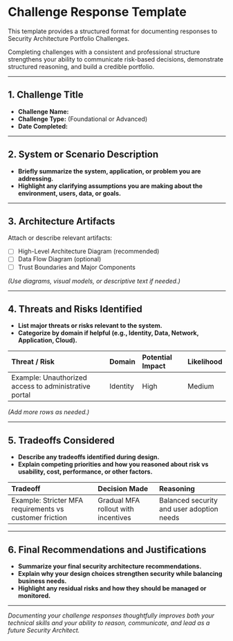 # Challenge Response Template

This template provides a structured format for documenting responses to Security Architecture Portfolio Challenges.

Completing challenges with a consistent and professional structure strengthens your ability to communicate risk-based decisions, demonstrate structured reasoning, and build a credible portfolio.

---

## 1. Challenge Title

- **Challenge Name:**
- **Challenge Type:** (Foundational or Advanced)
- **Date Completed:**

---

## 2. System or Scenario Description

- **Briefly summarize the system, application, or problem you are addressing.**
- **Highlight any clarifying assumptions you are making about the environment, users, data, or goals.**

---

## 3. Architecture Artifacts

Attach or describe relevant artifacts:
- [ ] High-Level Architecture Diagram (recommended)
- [ ] Data Flow Diagram (optional)
- [ ] Trust Boundaries and Major Components

*(Use diagrams, visual models, or descriptive text if needed.)*

---

## 4. Threats and Risks Identified

- **List major threats or risks relevant to the system.**
- **Categorize by domain if helpful (e.g., Identity, Data, Network, Application, Cloud).**

| Threat / Risk | Domain | Potential Impact | Likelihood |
|:--------------|:-------|:-----------------|:-----------|
| Example: Unauthorized access to administrative portal | Identity | High | Medium |

*(Add more rows as needed.)*

---

## 5. Tradeoffs Considered

- **Describe any tradeoffs identified during design.**
- **Explain competing priorities and how you reasoned about risk vs usability, cost, performance, or other factors.**

| Tradeoff | Decision Made | Reasoning |
|:---------|:--------------|:----------|
| Example: Stricter MFA requirements vs customer friction | Gradual MFA rollout with incentives | Balanced security and user adoption needs |

---

## 6. Final Recommendations and Justifications

- **Summarize your final security architecture recommendations.**
- **Explain why your design choices strengthen security while balancing business needs.**
- **Highlight any residual risks and how they should be managed or monitored.**

---

*Documenting your challenge responses thoughtfully improves both your technical skills and your ability to reason, communicate, and lead as a future Security Architect.*
